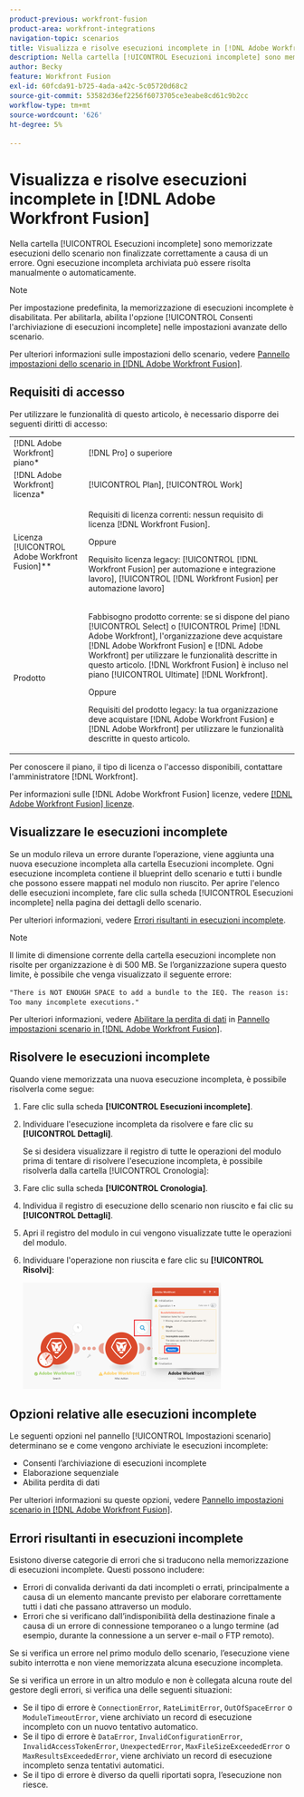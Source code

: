 ```yaml
---
product-previous: workfront-fusion
product-area: workfront-integrations
navigation-topic: scenarios
title: Visualizza e risolve esecuzioni incomplete in [!DNL Adobe Workfront Fusion]
description: Nella cartella [!UICONTROL Esecuzioni incomplete] sono memorizzate esecuzioni dello scenario non finalizzate correttamente a causa di un errore. Ogni esecuzione incompleta archiviata può essere risolta manualmente o automaticamente.
author: Becky
feature: Workfront Fusion
exl-id: 60fcda91-b725-4ada-a42c-5c05720d68c2
source-git-commit: 53582d36ef2256f6073705ce3eabe8cd61c9b2cc
workflow-type: tm+mt
source-wordcount: '626'
ht-degree: 5%

---
```


# Visualizza e risolve esecuzioni incomplete in [!DNL Adobe Workfront Fusion]

Nella cartella [!UICONTROL Esecuzioni incomplete] sono memorizzate esecuzioni dello scenario non finalizzate correttamente a causa di un errore. Ogni esecuzione incompleta archiviata può essere risolta manualmente o automaticamente.

>[!NOTE]
>
>Per impostazione predefinita, la memorizzazione di esecuzioni incomplete è disabilitata. Per abilitarla, abilita l&#39;opzione [!UICONTROL Consenti l&#39;archiviazione di esecuzioni incomplete] nelle impostazioni avanzate dello scenario.
>
>Per ulteriori informazioni sulle impostazioni dello scenario, vedere [Pannello impostazioni dello scenario in [!DNL Adobe Workfront Fusion]](../../workfront-fusion/scenarios/scenario-settings-panel.md).

## Requisiti di accesso

Per utilizzare le funzionalità di questo articolo, è necessario disporre dei seguenti diritti di accesso:

<table style="table-layout:auto">  
 <col> 
 <col> 
 <tbody> 
  <tr> 
    <td role="rowheader">[!DNL Adobe Workfront] piano*</td> 
   <td> <p>[!DNL Pro] o superiore</p> </td> 
  </tr> 
  <tr data-mc-conditions=""> 
   <td role="rowheader">[!DNL Adobe Workfront] licenza*</td> 
   <td> <p>[!UICONTROL Plan], [!UICONTROL Work]</p> </td> 
  </tr> 
  <tr> 
   <td role="rowheader">Licenza [!UICONTROL Adobe Workfront Fusion]**</td> 
  <td>
   <p>Requisiti di licenza correnti: nessun requisito di licenza [!DNL Workfront Fusion].</p>
   <p>Oppure</p>
   <p>Requisito licenza legacy: [!UICONTROL [!DNL Workfront Fusion] per automazione e integrazione lavoro], [!UICONTROL [!DNL Workfront Fusion] per automazione lavoro]</p>
   </td>  
  </tr> 
  <tr> 
   <td role="rowheader">Prodotto</td> 
   <td>
   <p>Fabbisogno prodotto corrente: se si dispone del piano [!UICONTROL Select] o [!UICONTROL Prime] [!DNL Adobe Workfront], l'organizzazione deve acquistare [!DNL Adobe Workfront Fusion] e [!DNL Adobe Workfront] per utilizzare le funzionalità descritte in questo articolo. [!DNL Workfront Fusion] è incluso nel piano [!UICONTROL Ultimate] [!DNL Workfront].</p>
   <p>Oppure</p>
   <p>Requisiti del prodotto legacy: la tua organizzazione deve acquistare [!DNL Adobe Workfront Fusion] e [!DNL Adobe Workfront] per utilizzare le funzionalità descritte in questo articolo.</p>
   </td> 
  </tr> 
 </tbody> 
</table>

Per conoscere il piano, il tipo di licenza o l&#39;accesso disponibili, contattare l&#39;amministratore [!DNL Workfront].

Per informazioni sulle [!DNL Adobe Workfront Fusion] licenze, vedere [[!DNL Adobe Workfront Fusion] licenze](../../workfront-fusion/get-started/license-automation-vs-integration.md).

## Visualizzare le esecuzioni incomplete

Se un modulo rileva un errore durante l’operazione, viene aggiunta una nuova esecuzione incompleta alla cartella Esecuzioni incomplete. Ogni esecuzione incompleta contiene il blueprint dello scenario e tutti i bundle che possono essere mappati nel modulo non riuscito. Per aprire l&#39;elenco delle esecuzioni incomplete, fare clic sulla scheda [!UICONTROL Esecuzioni incomplete] nella pagina dei dettagli dello scenario.

<!--

![](assets/incomplete-executions-tab-350x102.png)

-->

Per ulteriori informazioni, vedere [Errori risultanti in esecuzioni incomplete](#errors-resulting-into-incomplete-executions).

>[!NOTE]
>
>Il limite di dimensione corrente della cartella esecuzioni incomplete non risolte per organizzazione è di 500 MB. Se l’organizzazione supera questo limite, è possibile che venga visualizzato il seguente errore:
>
>`"There is NOT ENOUGH SPACE to add a bundle to the IEQ. The reason is: Too many incomplete executions."`
>
>Per ulteriori informazioni, vedere [Abilitare la perdita di dati](../../workfront-fusion/scenarios/scenario-settings-panel.md#enable) in [Pannello impostazioni scenario in [!DNL Adobe Workfront Fusion]](../../workfront-fusion/scenarios/scenario-settings-panel.md).

## Risolvere le esecuzioni incomplete

Quando viene memorizzata una nuova esecuzione incompleta, è possibile risolverla come segue:

1. Fare clic sulla scheda **[!UICONTROL Esecuzioni incomplete]**.
1. Individuare l&#39;esecuzione incompleta da risolvere e fare clic su **[!UICONTROL Dettagli]**.


   Se si desidera visualizzare il registro di tutte le operazioni del modulo prima di tentare di risolvere l&#39;esecuzione incompleta, è possibile risolverla dalla cartella [!UICONTROL Cronologia]:

1. Fare clic sulla scheda **[!UICONTROL Cronologia]**.
1. Individua il registro di esecuzione dello scenario non riuscito e fai clic su **[!UICONTROL Dettagli]**.
1. Apri il registro del modulo in cui vengono visualizzate tutte le operazioni del modulo.
1. Individuare l&#39;operazione non riuscita e fare clic su **[!UICONTROL Risolvi]**:

   ![](assets/resolve-btn-350x188.png)

## Opzioni relative alle esecuzioni incomplete

Le seguenti opzioni nel pannello [!UICONTROL Impostazioni scenario] determinano se e come vengono archiviate le esecuzioni incomplete:

* Consenti l’archiviazione di esecuzioni incomplete
* Elaborazione sequenziale
* Abilita perdita di dati

Per ulteriori informazioni su queste opzioni, vedere [Pannello impostazioni scenario in [!DNL Adobe Workfront Fusion]](../../workfront-fusion/scenarios/scenario-settings-panel.md).

## Errori risultanti in esecuzioni incomplete

Esistono diverse categorie di errori che si traducono nella memorizzazione di esecuzioni incomplete. Questi possono includere:

* Errori di convalida derivanti da dati incompleti o errati, principalmente a causa di un elemento mancante previsto per elaborare correttamente tutti i dati che passano attraverso un modulo.
* Errori che si verificano dall’indisponibilità della destinazione finale a causa di un errore di connessione temporaneo o a lungo termine (ad esempio, durante la connessione a un server e-mail o FTP remoto).

Se si verifica un errore nel primo modulo dello scenario, l’esecuzione viene subito interrotta e non viene memorizzata alcuna esecuzione incompleta.

Se si verifica un errore in un altro modulo e non è collegata alcuna route del gestore degli errori, si verifica una delle seguenti situazioni:

* Se il tipo di errore è `ConnectionError`, `RateLimitError`, `OutOfSpaceError` o `ModuleTimeoutError`, viene archiviato un record di esecuzione incompleto con un nuovo tentativo automatico.
* Se il tipo di errore è `DataError`, `InvalidConfigurationError`, `InvalidAccessTokenError`, `UnexpectedError`, `MaxFileSizeExceededError` o `MaxResultsExceededError`, viene archiviato un record di esecuzione incompleto senza tentativi automatici.
* Se il tipo di errore è diverso da quelli riportati sopra, l’esecuzione non riesce.
